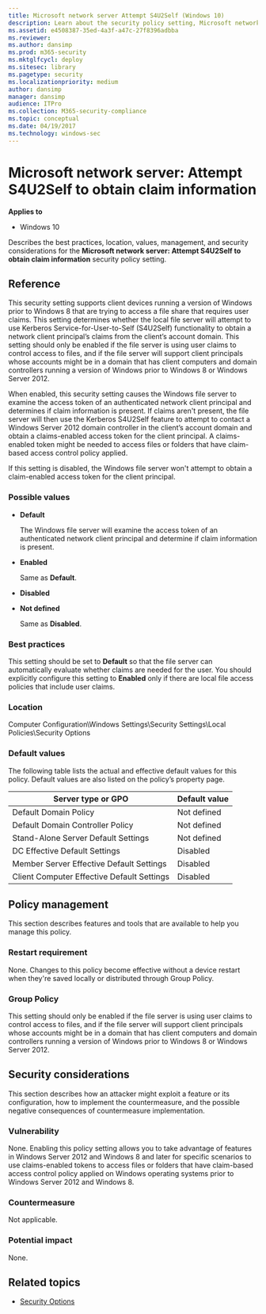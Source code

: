 ```yaml
---
title: Microsoft network server Attempt S4U2Self (Windows 10)
description: Learn about the security policy setting, Microsoft network server Attempt S4U2Self to obtain claim information.
ms.assetid: e4508387-35ed-4a3f-a47c-27f8396adbba
ms.reviewer: 
ms.author: dansimp
ms.prod: m365-security
ms.mktglfcycl: deploy
ms.sitesec: library
ms.pagetype: security
ms.localizationpriority: medium
author: dansimp
manager: dansimp
audience: ITPro
ms.collection: M365-security-compliance
ms.topic: conceptual
ms.date: 04/19/2017
ms.technology: windows-sec
---
```


# Microsoft network server: Attempt S4U2Self to obtain claim information

**Applies to**
-   Windows 10

Describes the best practices, location, values, management, and security considerations for the **Microsoft network server: Attempt S4U2Self to obtain claim information** security policy setting.

## Reference

This security setting supports client devices running a version of Windows prior to Windows 8 that are trying to access a file share that requires user claims. This setting determines whether the local file server will attempt to use Kerberos Service-for-User-to-Self (S4U2Self) functionality to obtain a network client principal’s claims from the client’s account domain. This setting should only be enabled if the file server is using user claims to control access to files, and if the file server will support client principals whose accounts might be in a domain that has client computers 
and domain controllers running a version of Windows prior to Windows 8 or Windows Server 2012.

When enabled, this security setting causes the Windows file server to examine the access token of an authenticated network client principal and determines if claim information is present. If claims aren't present, the file server will then use the Kerberos S4U2Self feature to attempt to contact a Windows Server 2012 domain controller in the client’s account domain and obtain a claims-enabled access token for the client principal. A claims-enabled token might be needed to access files or folders that have claim-based access control policy applied.

If this setting is disabled, the Windows file server won't attempt to obtain a claim-enabled access token for the client principal.

### Possible values

-   **Default**

    The Windows file server will examine the access token of an authenticated network client principal and determine if claim information is present.

-   **Enabled**

    Same as **Default**.

-   **Disabled**

-   **Not defined**

    Same as **Disabled**.

### Best practices

This setting should be set to **Default** so that the file server can automatically evaluate whether claims are needed for the user. You should explicitly configure this setting to **Enabled** only if there are local file access policies that include user claims.

### Location

Computer Configuration\\Windows Settings\\Security Settings\\Local Policies\\Security Options

### Default values

The following table lists the actual and effective default values for this policy. Default values are also listed on the policy’s property page.

| Server type or GPO | Default value |
| - | - |
| Default Domain Policy| Not defined| 
| Default Domain Controller Policy | Not defined| 
| Stand-Alone Server Default Settings | Not defined| 
| DC Effective Default Settings | Disabled| 
| Member Server Effective Default Settings | Disabled| 
| Client Computer Effective Default Settings| Disabled| 
 
## Policy management

This section describes features and tools that are available to help you manage this policy.

### Restart requirement

None. Changes to this policy become effective without a device restart when they're saved locally or distributed through Group Policy.

### Group Policy

This setting should only be enabled if the file server is using user claims to control access to files, and if the file server will support client principals whose accounts might be in a domain that has client computers and domain controllers running a version of Windows prior to Windows 8 or Windows Server 2012.

## Security considerations

This section describes how an attacker might exploit a feature or its configuration, how to implement the countermeasure, and the possible negative consequences of countermeasure implementation.

### Vulnerability

None. Enabling this policy setting allows you to take advantage of features in Windows Server 2012 and Windows 8 and later for specific scenarios to use claims-enabled tokens to access files or folders that have claim-based access control policy applied on Windows operating systems prior to Windows Server 2012 
and Windows 8.

### Countermeasure

Not applicable.

### Potential impact

None.

## Related topics

- [Security Options](security-options.md)
